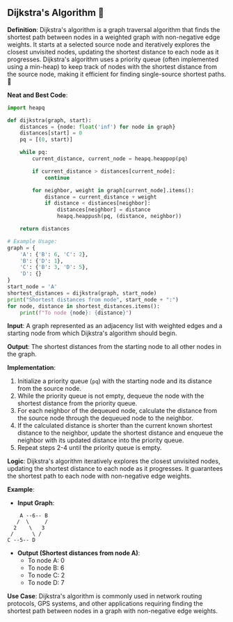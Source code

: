 ## Dijkstra's Algorithm 📐

**Definition**: Dijkstra's algorithm is a graph traversal algorithm that finds the shortest path between nodes in a weighted graph with non-negative edge weights. It starts at a selected source node and iteratively explores the closest unvisited nodes, updating the shortest distance to each node as it progresses. Dijkstra's algorithm uses a priority queue (often implemented using a min-heap) to keep track of nodes with the shortest distance from the source node, making it efficient for finding single-source shortest paths. 🚗

**Neat and Best Code**:
```python
import heapq

def dijkstra(graph, start):
    distances = {node: float('inf') for node in graph}
    distances[start] = 0
    pq = [(0, start)]

    while pq:
        current_distance, current_node = heapq.heappop(pq)

        if current_distance > distances[current_node]:
            continue

        for neighbor, weight in graph[current_node].items():
            distance = current_distance + weight
            if distance < distances[neighbor]:
                distances[neighbor] = distance
                heapq.heappush(pq, (distance, neighbor))

    return distances

# Example Usage:
graph = {
    'A': {'B': 6, 'C': 2},
    'B': {'D': 1},
    'C': {'B': 3, 'D': 5},
    'D': {}
}
start_node = 'A'
shortest_distances = dijkstra(graph, start_node)
print("Shortest distances from node", start_node + ":")
for node, distance in shortest_distances.items():
    print(f"To node {node}: {distance}")
```

**Input**: A graph represented as an adjacency list with weighted edges and a starting node from which Dijkstra's algorithm should begin.

**Output**: The shortest distances from the starting node to all other nodes in the graph.

**Implementation**:
1. Initialize a priority queue (`pq`) with the starting node and its distance from the source node.
2. While the priority queue is not empty, dequeue the node with the shortest distance from the priority queue.
3. For each neighbor of the dequeued node, calculate the distance from the source node through the dequeued node to the neighbor.
4. If the calculated distance is shorter than the current known shortest distance to the neighbor, update the shortest distance and enqueue the neighbor with its updated distance into the priority queue.
5. Repeat steps 2-4 until the priority queue is empty.

**Logic**: Dijkstra's algorithm iteratively explores the closest unvisited nodes, updating the shortest distance to each node as it progresses. It guarantees the shortest path to each node with non-negative edge weights.

**Example**: 
- **Input Graph**:
```
    A --6-- B
   /  \     /
  2    \   3
 /      \ /
C --5-- D
```
- **Output (Shortest distances from node A)**: 
  - To node A: 0
  - To node B: 6
  - To node C: 2
  - To node D: 7

**Use Case**: Dijkstra's algorithm is commonly used in network routing protocols, GPS systems, and other applications requiring finding the shortest path between nodes in a graph with non-negative edge weights.
